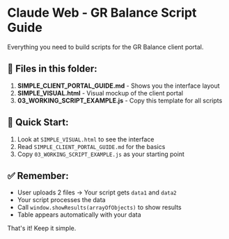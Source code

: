 # Claude Web - GR Balance Script Guide

Everything you need to build scripts for the GR Balance client portal.

## 📁 Files in this folder:

1. **SIMPLE_CLIENT_PORTAL_GUIDE.md** - Shows you the interface layout
2. **SIMPLE_VISUAL.html** - Visual mockup of the client portal  
3. **03_WORKING_SCRIPT_EXAMPLE.js** - Copy this template for all scripts

## 🎯 Quick Start:

1. Look at `SIMPLE_VISUAL.html` to see the interface
2. Read `SIMPLE_CLIENT_PORTAL_GUIDE.md` for the basics
3. Copy `03_WORKING_SCRIPT_EXAMPLE.js` as your starting point

## ✅ Remember:

- User uploads 2 files → Your script gets `data1` and `data2`
- Your script processes the data
- Call `window.showResults(arrayOfObjects)` to show results
- Table appears automatically with your data

That's it! Keep it simple.
